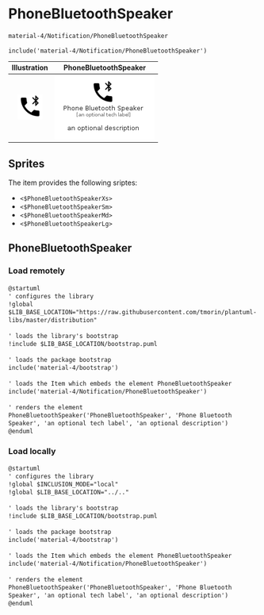 # PhoneBluetoothSpeaker


```text
material-4/Notification/PhoneBluetoothSpeaker
```

```text
include('material-4/Notification/PhoneBluetoothSpeaker')
```



| Illustration | PhoneBluetoothSpeaker |
| :---: | :---: |
| ![illustration for Illustration](../../material-4/Notification/PhoneBluetoothSpeaker.png) | ![illustration for PhoneBluetoothSpeaker](../../material-4/Notification/PhoneBluetoothSpeaker.Local.png) |



## Sprites
The item provides the following sriptes:

- `<$PhoneBluetoothSpeakerXs>`
- `<$PhoneBluetoothSpeakerSm>`
- `<$PhoneBluetoothSpeakerMd>`
- `<$PhoneBluetoothSpeakerLg>`





## PhoneBluetoothSpeaker

### Load remotely
```plantuml
@startuml
' configures the library
!global $LIB_BASE_LOCATION="https://raw.githubusercontent.com/tmorin/plantuml-libs/master/distribution"

' loads the library's bootstrap
!include $LIB_BASE_LOCATION/bootstrap.puml

' loads the package bootstrap
include('material-4/bootstrap')

' loads the Item which embeds the element PhoneBluetoothSpeaker
include('material-4/Notification/PhoneBluetoothSpeaker')

' renders the element
PhoneBluetoothSpeaker('PhoneBluetoothSpeaker', 'Phone Bluetooth Speaker', 'an optional tech label', 'an optional description')
@enduml
```

### Load locally
```plantuml
@startuml
' configures the library
!global $INCLUSION_MODE="local"
!global $LIB_BASE_LOCATION="../.."

' loads the library's bootstrap
!include $LIB_BASE_LOCATION/bootstrap.puml

' loads the package bootstrap
include('material-4/bootstrap')

' loads the Item which embeds the element PhoneBluetoothSpeaker
include('material-4/Notification/PhoneBluetoothSpeaker')

' renders the element
PhoneBluetoothSpeaker('PhoneBluetoothSpeaker', 'Phone Bluetooth Speaker', 'an optional tech label', 'an optional description')
@enduml
```

